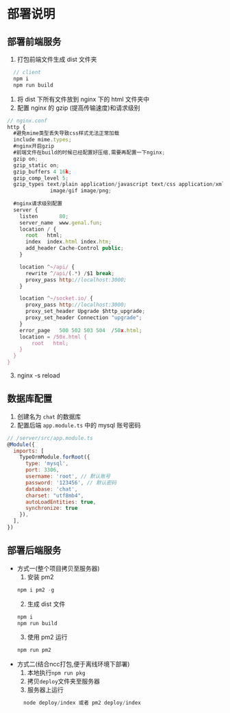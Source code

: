 # 部署说明
## 部署前端服务
1. 打包前端文件生成 dist 文件夹
```js
  // client
  npm i
  npm run build 
```
1. 将 dist 下所有文件放到 nginx 下的 html 文件夹中
2. 配置 nginx 的 gzip (提高传输速度)和请求级别
```js
// nginx.conf
http {
  #避免mime类型丢失导致css样式无法正常加载
  include mime.types;
  #nginx开启gzip
  #前端文件在build的时候已经配置好压缩,需要再配置一下nginx;
  gzip on; 
  gzip_static on;
  gzip_buffers 4 16k;
  gzip_comp_level 5;
  gzip_types text/plain application/javascript text/css application/xml text/javascript application/x-httpd-php image/jpeg 
              image/gif image/png;
  
  #nginx请求级别配置
  server {
    listen       80;
    server_name  www.genal.fun;
    location / {
      root   html;
      index  index.html index.htm;
      add_header Cache-Control public;
    }

    location ^~/api/ {
      rewrite ^/api/(.*) /$1 break;
      proxy_pass http://localhost:3000;
    }

    location ^~/socket.io/ {
      proxy_pass http://localhost:3000;
      proxy_set_header Upgrade $http_upgrade;
      proxy_set_header Connection "upgrade";
    }
    error_page   500 502 503 504  /50x.html;
    location = /50x.html {
        root   html;
    }
  }  
}
```
3. nginx -s reload

## 数据库配置
1. 创建名为 `chat` 的数据库
2. 配置后端 `app.module.ts` 中的 mysql 账号密码
```js
// /server/src/app.module.ts
@Module({
  imports: [
    TypeOrmModule.forRoot({
      type: 'mysql',
      port: 3306,
      username: 'root', // 默认账号
      password: '123456', // 默认密码
      database: 'chat',
      charset: "utf8mb4",
      autoLoadEntities: true,
      synchronize: true
    }),
  ],
})
```

## 部署后端服务
- 方式一(整个项目拷贝至服务器)
  1. 安装 pm2
  ```js
  npm i pm2 -g
  ```
  2. 生成 dist 文件
  ```js
  npm i
  npm run build
  ```
  3. 使用 pm2 运行
  ```js
  npm run pm2
  ```
- 方式二(结合ncc打包,便于离线环境下部署)
  1. 本地执行`npm run pkg`
  2. 拷贝`deploy`文件夹至服务器
  3. 服务器上运行
  ```js
    node deploy/index 或者 pm2 deploy/index
  ```